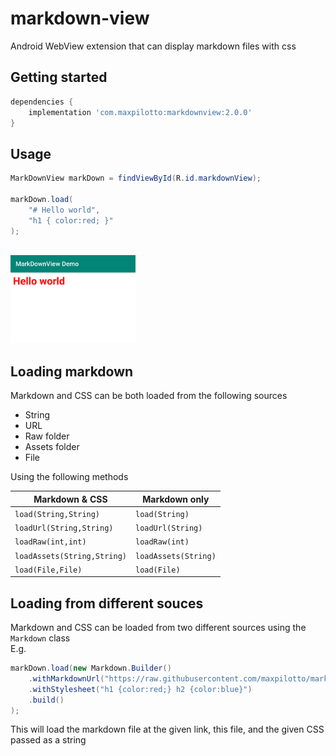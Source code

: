 # markdown-view
Android WebView extension that can display markdown files with css

## Getting started

```gradle
dependencies {
	implementation 'com.maxpilotto:markdownview:2.0.0'
}
```

## Usage

```java
MarkDownView markDown = findViewById(R.id.markdownView);

markDown.load(
	"# Hello world",
	"h1 { color:red; }"
);
```
<br>
<img src="https://github.com/maxpilotto/markdown-view/blob/master/imgs/s1.png" alt="drawing" width="200"/>
<br>  

## Loading markdown 
Markdown and CSS can be both loaded from the following sources
+ String
+ URL
+ Raw folder
+ Assets folder
+ File  

Using the following methods

| Markdown & CSS | Markdown only |
| - | - |
|`load(String,String)` | `load(String)` |
|`loadUrl(String,String)` | `loadUrl(String)` |
|`loadRaw(int,int)` | `loadRaw(int)` |
|`loadAssets(String,String)` | `loadAssets(String)` |
|`load(File,File)` | `load(File)` |

## Loading from different souces
Markdown and CSS can be loaded from two different sources using the `Markdown` class  
E.g.

```java
markDown.load(new Markdown.Builder()
	.withMarkdownUrl("https://raw.githubusercontent.com/maxpilotto/markdown-view/master/README.md")
	.withStylesheet("h1 {color:red;} h2 {color:blue}")
	.build()
);
```

This will load the markdown file at the given link, this file, and the given CSS passed as a string

